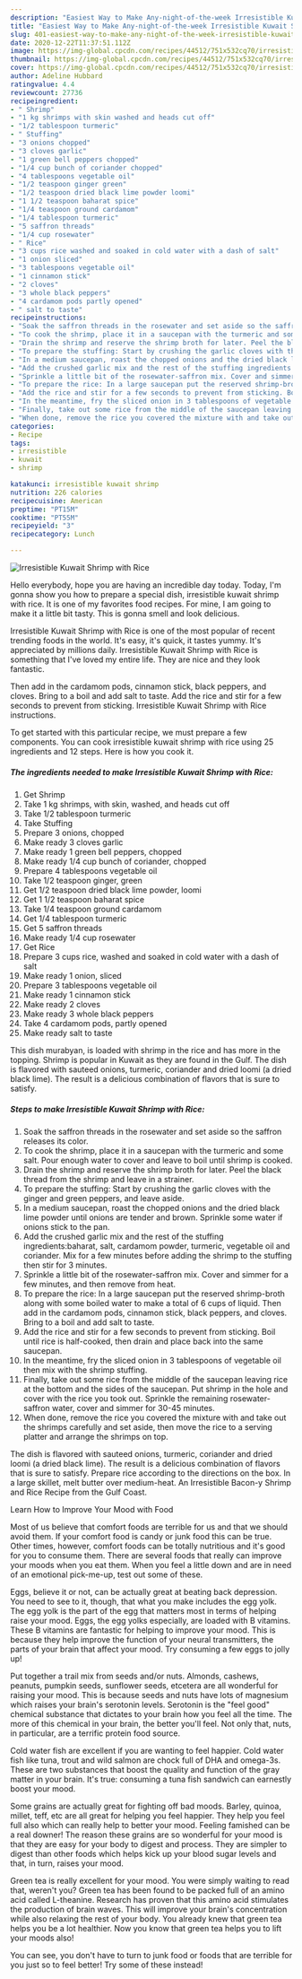 ```yaml
---
description: "Easiest Way to Make Any-night-of-the-week Irresistible Kuwait Shrimp with Rice"
title: "Easiest Way to Make Any-night-of-the-week Irresistible Kuwait Shrimp with Rice"
slug: 401-easiest-way-to-make-any-night-of-the-week-irresistible-kuwait-shrimp-with-rice
date: 2020-12-22T11:37:51.112Z
image: https://img-global.cpcdn.com/recipes/44512/751x532cq70/irresistible-kuwait-shrimp-with-rice-recipe-main-photo.jpg
thumbnail: https://img-global.cpcdn.com/recipes/44512/751x532cq70/irresistible-kuwait-shrimp-with-rice-recipe-main-photo.jpg
cover: https://img-global.cpcdn.com/recipes/44512/751x532cq70/irresistible-kuwait-shrimp-with-rice-recipe-main-photo.jpg
author: Adeline Hubbard
ratingvalue: 4.4
reviewcount: 27736
recipeingredient:
- " Shrimp"
- "1 kg shrimps with skin washed and heads cut off"
- "1/2 tablespoon turmeric"
- " Stuffing"
- "3 onions chopped"
- "3 cloves garlic"
- "1 green bell peppers chopped"
- "1/4 cup bunch of coriander chopped"
- "4 tablespoons vegetable oil"
- "1/2 teaspoon ginger green"
- "1/2 teaspoon dried black lime powder loomi"
- "1 1/2 teaspoon baharat spice"
- "1/4 teaspoon ground cardamom"
- "1/4 tablespoon turmeric"
- "5 saffron threads"
- "1/4 cup rosewater"
- " Rice"
- "3 cups rice washed and soaked in cold water with a dash of salt"
- "1 onion sliced"
- "3 tablespoons vegetable oil"
- "1 cinnamon stick"
- "2 cloves"
- "3 whole black peppers"
- "4 cardamom pods partly opened"
- " salt to taste"
recipeinstructions:
- "Soak the saffron threads in the rosewater and set aside so the saffron releases its color."
- "To cook the shrimp, place it in a saucepan with the turmeric and some salt. Pour enough water to cover and leave to boil until shrimp is cooked."
- "Drain the shrimp and reserve the shrimp broth for later. Peel the black thread from the shrimp and leave in a strainer."
- "To prepare the stuffing: Start by crushing the garlic cloves with the ginger and green peppers, and leave aside."
- "In a medium saucepan, roast the chopped onions and the dried black lime powder until onions are tender and brown. Sprinkle some water if onions stick to the pan."
- "Add the crushed garlic mix and the rest of the stuffing ingredients:baharat, salt, cardamom powder, turmeric, vegetable oil and coriander. Mix for a few minutes before adding the shrimp to the stuffing then stir for 3 minutes."
- "Sprinkle a little bit of the rosewater-saffron mix. Cover and simmer for a few minutes, and then remove from heat."
- "To prepare the rice: In a large saucepan put the reserved shrimp-broth along with some boiled water to make a total of 6 cups of liquid. Then add in the cardamom pods, cinnamon stick, black peppers, and cloves. Bring to a boil and add salt to taste."
- "Add the rice and stir for a few seconds to prevent from sticking. Boil until rice is half-cooked, then drain and place back into the same saucepan."
- "In the meantime, fry the sliced onion in 3 tablespoons of vegetable oil then mix with the shrimp stuffing."
- "Finally, take out some rice from the middle of the saucepan leaving rice at the bottom and the sides of the saucepan. Put shrimp in the hole and cover with the rice you took out. Sprinkle the remaining rosewater-saffron water, cover and simmer for 30-45 minutes."
- "When done, remove the rice you covered the mixture with and take out the shrimps carefully and set aside, then move the rice to a serving platter and arrange the shrimps on top."
categories:
- Recipe
tags:
- irresistible
- kuwait
- shrimp

katakunci: irresistible kuwait shrimp 
nutrition: 226 calories
recipecuisine: American
preptime: "PT15M"
cooktime: "PT55M"
recipeyield: "3"
recipecategory: Lunch

---
```



![Irresistible Kuwait Shrimp with Rice](https://img-global.cpcdn.com/recipes/44512/751x532cq70/irresistible-kuwait-shrimp-with-rice-recipe-main-photo.jpg)

Hello everybody, hope you are having an incredible day today. Today, I'm gonna show you how to prepare a special dish, irresistible kuwait shrimp with rice. It is one of my favorites food recipes. For mine, I am going to make it a little bit tasty. This is gonna smell and look delicious.

Irresistible Kuwait Shrimp with Rice is one of the most popular of recent trending foods in the world. It's easy, it's quick, it tastes yummy. It's appreciated by millions daily. Irresistible Kuwait Shrimp with Rice is something that I've loved my entire life. They are nice and they look fantastic.

Then add in the cardamom pods, cinnamon stick, black peppers, and cloves. Bring to a boil and add salt to taste. Add the rice and stir for a few seconds to prevent from sticking. Irresistible Kuwait Shrimp with Rice instructions.


To get started with this particular recipe, we must prepare a few components. You can cook irresistible kuwait shrimp with rice using 25 ingredients and 12 steps. Here is how you cook it.

<!--inarticleads1-->

##### The ingredients needed to make Irresistible Kuwait Shrimp with Rice:

1. Get  Shrimp
1. Take 1 kg shrimps, with skin, washed, and heads cut off
1. Take 1/2 tablespoon turmeric
1. Take  Stuffing
1. Prepare 3 onions, chopped
1. Make ready 3 cloves garlic
1. Make ready 1 green bell peppers, chopped
1. Make ready 1/4 cup bunch of coriander, chopped
1. Prepare 4 tablespoons vegetable oil
1. Take 1/2 teaspoon ginger, green
1. Get 1/2 teaspoon dried black lime powder, loomi
1. Get 1 1/2 teaspoon baharat spice
1. Take 1/4 teaspoon ground cardamom
1. Get 1/4 tablespoon turmeric
1. Get 5 saffron threads
1. Make ready 1/4 cup rosewater
1. Get  Rice
1. Prepare 3 cups rice, washed and soaked in cold water with a dash of salt
1. Make ready 1 onion, sliced
1. Prepare 3 tablespoons vegetable oil
1. Make ready 1 cinnamon stick
1. Make ready 2 cloves
1. Make ready 3 whole black peppers
1. Take 4 cardamom pods, partly opened
1. Make ready  salt to taste


This dish murabyan, is loaded with shrimp in the rice and has more in the topping. Shrimp is popular in Kuwait as they are found in the Gulf. The dish is flavored with sauteed onions, turmeric, coriander and dried loomi (a dried black lime). The result is a delicious combination of flavors that is sure to satisfy. 

<!--inarticleads2-->

##### Steps to make Irresistible Kuwait Shrimp with Rice:

1. Soak the saffron threads in the rosewater and set aside so the saffron releases its color.
1. To cook the shrimp, place it in a saucepan with the turmeric and some salt. Pour enough water to cover and leave to boil until shrimp is cooked.
1. Drain the shrimp and reserve the shrimp broth for later. Peel the black thread from the shrimp and leave in a strainer.
1. To prepare the stuffing: Start by crushing the garlic cloves with the ginger and green peppers, and leave aside.
1. In a medium saucepan, roast the chopped onions and the dried black lime powder until onions are tender and brown. Sprinkle some water if onions stick to the pan.
1. Add the crushed garlic mix and the rest of the stuffing ingredients:baharat, salt, cardamom powder, turmeric, vegetable oil and coriander. Mix for a few minutes before adding the shrimp to the stuffing then stir for 3 minutes.
1. Sprinkle a little bit of the rosewater-saffron mix. Cover and simmer for a few minutes, and then remove from heat.
1. To prepare the rice: In a large saucepan put the reserved shrimp-broth along with some boiled water to make a total of 6 cups of liquid. Then add in the cardamom pods, cinnamon stick, black peppers, and cloves. Bring to a boil and add salt to taste.
1. Add the rice and stir for a few seconds to prevent from sticking. Boil until rice is half-cooked, then drain and place back into the same saucepan.
1. In the meantime, fry the sliced onion in 3 tablespoons of vegetable oil then mix with the shrimp stuffing.
1. Finally, take out some rice from the middle of the saucepan leaving rice at the bottom and the sides of the saucepan. Put shrimp in the hole and cover with the rice you took out. Sprinkle the remaining rosewater-saffron water, cover and simmer for 30-45 minutes.
1. When done, remove the rice you covered the mixture with and take out the shrimps carefully and set aside, then move the rice to a serving platter and arrange the shrimps on top.


The dish is flavored with sauteed onions, turmeric, coriander and dried loomi (a dried black lime). The result is a delicious combination of flavors that is sure to satisfy. Prepare rice according to the directions on the box. In a large skillet, melt butter over medium-heat. An Irresistible Bacon-y Shrimp and Rice Recipe from the Gulf Coast. 

Learn How to Improve Your Mood with Food


Most of us believe that comfort foods are terrible for us and that we should avoid them. If your comfort food is candy or junk food this can be true. Other times, however, comfort foods can be totally nutritious and it's good for you to consume them. There are several foods that really can improve your moods when you eat them. When you feel a little down and are in need of an emotional pick-me-up, test out some of these.

Eggs, believe it or not, can be actually great at beating back depression. You need to see to it, though, that what you make includes the egg yolk. The egg yolk is the part of the egg that matters most in terms of helping raise your mood. Eggs, the egg yolks especially, are loaded with B vitamins. These B vitamins are fantastic for helping to improve your mood. This is because they help improve the function of your neural transmitters, the parts of your brain that affect your mood. Try consuming a few eggs to jolly up!

Put together a trail mix from seeds and/or nuts. Almonds, cashews, peanuts, pumpkin seeds, sunflower seeds, etcetera are all wonderful for raising your mood. This is because seeds and nuts have lots of magnesium which raises your brain's serotonin levels. Serotonin is the "feel good" chemical substance that dictates to your brain how you feel all the time. The more of this chemical in your brain, the better you'll feel. Not only that, nuts, in particular, are a terrific protein food source.

Cold water fish are excellent if you are wanting to feel happier. Cold water fish like tuna, trout and wild salmon are chock full of DHA and omega-3s. These are two substances that boost the quality and function of the gray matter in your brain. It's true: consuming a tuna fish sandwich can earnestly boost your mood. 

Some grains are actually great for fighting off bad moods. Barley, quinoa, millet, teff, etc are all great for helping you feel happier. They help you feel full also which can really help to better your mood. Feeling famished can be a real downer! The reason these grains are so wonderful for your mood is that they are easy for your body to digest and process. They are simpler to digest than other foods which helps kick up your blood sugar levels and that, in turn, raises your mood.

Green tea is really excellent for your mood. You were simply waiting to read that, weren't you? Green tea has been found to be packed full of an amino acid called L-theanine. Research has proven that this amino acid stimulates the production of brain waves. This will improve your brain's concentration while also relaxing the rest of your body. You already knew that green tea helps you be a lot healthier. Now you know that green tea helps you to lift your moods also!

You can see, you don't have to turn to junk food or foods that are terrible for you just so to feel better! Try some of these instead!

